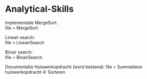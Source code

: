 # Analytical-Skills
Implementatie MergeSort:                              
file = MergeSort

Lineair search:                       
file = LineairSearch

Binair search:                        
file = BinairSearch

Documentatie Huiswerkopdracht (word bestand):
file = Summatieve huiswerkopdracht 4: Sorteren
